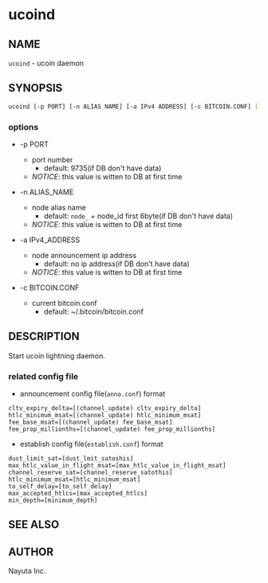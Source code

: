 # ucoind

## NAME

`ucoind` - ucoin daemon

## SYNOPSIS

```bash
ucoind [-p PORT] [-n ALIAS NAME] [-a IPv4 ADDRESS] [-c BITCOIN.CONF] [-i]
```

### options

* -p PORT
  * port number
    * default: 9735(if DB don't have data)
  * _NOTICE_: this value is witten to DB at first time

* -n ALIAS_NAME
  * node alias name
    * default: `node_` + node_id first 6byte(if DB don't have data)
  * _NOTICE_: this value is witten to DB at first time

* -a IPv4_ADDRESS
  * node announcement ip address
    * default: no ip address(if DB don't have data)
  * _NOTICE_: this value is witten to DB at first time

* -c BITCOIN.CONF
  * current bitcoin.conf
    * default: ~/.bitcoin/bitcoin.conf

## DESCRIPTION

Start ucoin lightning daemon.  

### related config file

* announcement config file(`anno.conf`) format

```text
cltv_expiry_delta=[(channel_update) cltv_expiry_delta]
htlc_minimum_msat=[(channel_update) htlc_minimum_msat]
fee_base_msat=[(channel_update) fee_base_msat]
fee_prop_millionths=[(channel_update) fee_prop_millionths]
```

* establish config file(`establish.conf`) format

```text
dust_limit_sat=[dust_lmit_satoshis]
max_htlc_value_in_flight_msat=[max_htlc_value_in_flight_msat]
channel_reserve_sat=[channel_reserve_satothis]
htlc_minimum_msat=[htlc_minimum_msat]
to_self_delay=[to_self_delay]
max_accepted_htlcs=[max_accepted_htlcs]
min_depth=[minimum_depth]
```

## SEE ALSO

## AUTHOR

Nayuta Inc.
